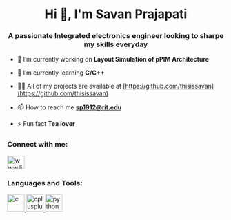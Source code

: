 <h1 align="center">Hi 👋, I'm Savan Prajapati</h1>
<h3 align="center">A passionate Integrated electronics engineer looking to sharpe my skills everyday </h3>

- 🔭 I’m currently working on **Layout Simulation of pPIM Architecture**

- 🌱 I’m currently learning **C/C++**

- 👨‍💻 All of my projects are available at [https://github.com/thisissavan](https://github.com/thisissavan)

- 📫 How to reach me **sp1912@rit.edu**

- ⚡ Fun fact **Tea lover**

<h3 align="left">Connect with me:</h3>
<p align="left">
<a href="https://linkedin.com/in/www.linkedin.com/in/psavan" target="blank"><img align="center" src="https://cdn.jsdelivr.net/npm/simple-icons@3.0.1/icons/linkedin.svg" alt="www.linkedin.com/in/psavan" height="30" width="40" /></a>
</p>

<h3 align="left">Languages and Tools:</h3>
<p align="left"> <a href="https://www.cprogramming.com/" target="_blank"> <img src="https://devicons.github.io/devicon/devicon.git/icons/c/c-original.svg" alt="c" width="40" height="40"/> </a> <a href="https://www.w3schools.com/cpp/" target="_blank"> <img src="https://devicons.github.io/devicon/devicon.git/icons/cplusplus/cplusplus-original.svg" alt="cplusplus" width="40" height="40"/> </a> <a href="https://www.python.org" target="_blank"> <img src="https://devicons.github.io/devicon/devicon.git/icons/python/python-original.svg" alt="python" width="40" height="40"/> </a> </p>

